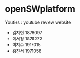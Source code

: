 # openSWplatform
Youties : youtube review website

- 김지현 1876097
- 이서정 1876272
- 박지수 1917015   
- 홍진서 1971058
